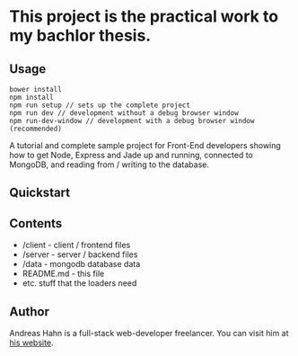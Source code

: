 # This project is the practical work to my bachlor thesis.

## Usage
```
bower install
npm install
npm run setup // sets up the complete project
npm run dev // development without a debug browser window
npm run-dev-window // development with a debug browser window (recommended)
```


A tutorial and complete sample project for Front-End developers showing how to get Node, Express and Jade up and running, connected to MongoDB, and reading from / writing to the database.


## Quickstart



## Contents

* /client - client / frontend files
* /server - server / backend files
* /data - mongodb database data
* README.md - this file
* etc. stuff that the loaders need

## Author

Andreas Hahn is a full-stack web-developer freelancer. You can visit him at [his website](http://andreas-hahn.at).

